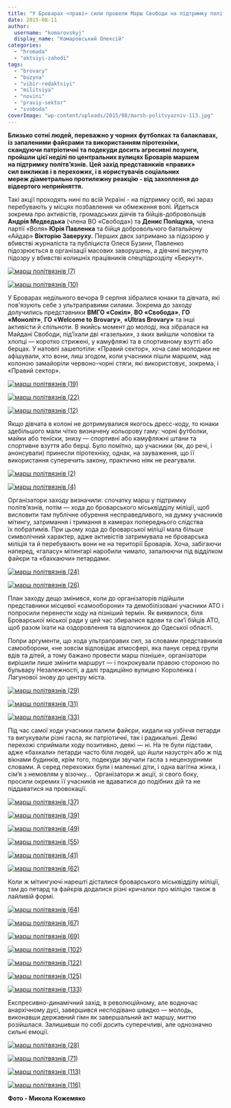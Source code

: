 ```yaml
---
title: "У Броварах «праві» сили провели Марш Свободи на підтримку політв’язнів"
date: 2015-08-11
author: 
  username: "komarovskyj"
  display_name: "Комаровський Олексій"
categories: 
  - "hromada"
  - "aktsiyi-zahodi"
tags: 
  - "brovary"
  - "buzyna"
  - "vibir-redaktsiyi"
  - "militsiya"
  - "novini"
  - "praviy-sektor"
  - "svoboda"
coverImage: "wp-content/uploads/2015/08/marsh-politvyazniv-113.jpg"
---
```


**Близько сотні людей, переважно у чорних футболках та балаклавах, із запаленими файєрами та використанням піротехніки, скандуючи патріотичні та подекуди досить агресивні лозунги, пройшли цієї неділі по центральних вулицях Броварів маршем на підтримку політв’язнів. Цей захід представнкиів «правих» сил викликав і в перехожих, і в користувачів соціальних мереж діаметрально протилежну реакцію - від захоплення до відвертого неприйняття.**

Такі акції проходять нині по всій Україні - на підтримку осіб, які зараз перебувають у місцях позбавлення чи обмеження волі. Йдеться зокрема про активістів, громадських діячів та бійців-добровольців **Андрія Медведька** (члена ВО «Свобода») та **Денис Поліщука,** члена партії «Воля» **Юрія Павленка** та бійця добровольчого батальйону «Айдар» **Вікторію Заверуху.** Перших двох затримано за підозрою у вбивстві журналіста та публіциста Олеся Бузини, Павленко підозрюється в організації масових заворушень, а дівчині висунуто підозру у вбивстві колишніх працівників спецпідрозділу «Беркут».

[![марш політвязнів (7)](https://mpz.brovary.org/wp-content/uploads/2015/08/marsh-politvyazniv-7.jpg)](https://mpz.brovary.org/wp-content/uploads/2015/08/marsh-politvyazniv-7.jpg)

[![марш політвязнів (10)](https://mpz.brovary.org/wp-content/uploads/2015/08/marsh-politvyazniv-10.jpg)](https://mpz.brovary.org/wp-content/uploads/2015/08/marsh-politvyazniv-10.jpg)

У Броварах недільного вечора 9 серпня зібралися юнаки та дівчата, які пов'язують себе з ультраправими силами. Зокрема до заходу долучились представники **ВМГО «Сокіл»**, **ВО «Свобода»**, **ГО «Моноліт»**, **ГО «Welcome to Brovary»**, **«Ultras Brovary»** та інші активісти й спільноти. В якийсь момент до молоді, яка зібралася на Майдані Свободи, під’їхали дві «газельки», з яких вийшли чоловіки та хлопці — коротко стрижені, у камуфляжі та в спортивному взутті або берцах. У натовпі зашепотіли: «Правий сектор», хоча самі молодики не афішували, хто вони, лиш згодом, коли учасники пішли маршем, над колоною замайоріли червоно-чорні стяги, які використовує, зокрема, і «Правий сектор».

[![марш політвязнів (19)](https://mpz.brovary.org/wp-content/uploads/2015/08/marsh-politvyazniv-19.jpg)](https://mpz.brovary.org/wp-content/uploads/2015/08/marsh-politvyazniv-19.jpg)

[![марш політвязнів (22)](https://mpz.brovary.org/wp-content/uploads/2015/08/marsh-politvyazniv-22.jpg)](https://mpz.brovary.org/wp-content/uploads/2015/08/marsh-politvyazniv-22.jpg)

[![марш політвязнів (12)](https://mpz.brovary.org/wp-content/uploads/2015/08/marsh-politvyazniv-12.jpg)](https://mpz.brovary.org/wp-content/uploads/2015/08/marsh-politvyazniv-12.jpg)

Якщо дівчата в колоні не дотримувалися якогось дресс-коду, то юнаки здебільшого мали чітко визначену кольорову гаму: чорні футболки, майки або теніски, знизу — спортивні або камуфляжні штани та спортивне взуття або берці. Було помітно, що учасники (як, до речі, і анонсували) принесли піротехніку, однак, на зауваження, що її використання суперечить закону, практично ніяк не реагували.

[![марш політвязнів (2)](https://mpz.brovary.org/wp-content/uploads/2015/08/marsh-politvyazniv-2.jpg)](https://mpz.brovary.org/wp-content/uploads/2015/08/marsh-politvyazniv-2.jpg)

[![марш політвязнів (4)](https://mpz.brovary.org/wp-content/uploads/2015/08/marsh-politvyazniv-4.jpg)](https://mpz.brovary.org/wp-content/uploads/2015/08/marsh-politvyazniv-4.jpg)

Організатори заходу визначили: спочатку марш у підтримку політв’язнів, потім — хода до броварського міськвідділу міліції, щоб висловити там публічне обурення несправедливого, на думку учасників мітингу, затримання і тримання в камерах попереднього слідства їх побратимів. При цьому хода до броварської міліції мала більше символічний характер, адже активістів затримувала не броварська міліція та й перебувають вони не на території Броварів. Хоча, забігаючи наперед, «галасу» мітингарі наробили чимало, запалюючи під відділком файєри та «бахкаючи» петардами.

[![марш політвязнів (24)](https://mpz.brovary.org/wp-content/uploads/2015/08/marsh-politvyazniv-24.jpg)](https://mpz.brovary.org/wp-content/uploads/2015/08/marsh-politvyazniv-24.jpg)

[![марш політвязнів (26)](https://mpz.brovary.org/wp-content/uploads/2015/08/marsh-politvyazniv-26.jpg)](https://mpz.brovary.org/wp-content/uploads/2015/08/marsh-politvyazniv-26.jpg)

План заходу дещо змінився, коли до організаторів підійшли представники місцевої «самооборони» та демобілізовані учасники АТО і попросили перенести ходу на пізніший термін. Як виявилося, біля Броварської міської ради у цей час збиралися вдови та сім’ї бійців АТО, щоб разом їхати на оздоровлення та відпочинок до Одеської області.

Попри аргументи, що хода ультраправих сил, за словами представників самооборони, «не зовсім відповідає атмосфері, яка панує серед групи вдів та дітей, а тому бажано провести марш пізніше», організатори вирішили лише змінити маршрут — і покрокували правою стороною по бульвару Незалежності, а далі традиційно вулицею Короленка і Лагунової знову до центру міста.

[![марш політвязнів (29)](https://mpz.brovary.org/wp-content/uploads/2015/08/marsh-politvyazniv-29.jpg)](https://mpz.brovary.org/wp-content/uploads/2015/08/marsh-politvyazniv-29.jpg)

[![марш політвязнів (31)](https://mpz.brovary.org/wp-content/uploads/2015/08/marsh-politvyazniv-31.jpg)](https://mpz.brovary.org/wp-content/uploads/2015/08/marsh-politvyazniv-31.jpg)

[![марш політвязнів (33)](https://mpz.brovary.org/wp-content/uploads/2015/08/marsh-politvyazniv-33.jpg)](https://mpz.brovary.org/wp-content/uploads/2015/08/marsh-politvyazniv-33.jpg)

Під час самої ходи учасники палили файєри, кидали на узбіччя петарди та вигукували різні гасла, як патріотичні, так і радикальні. Деякі перехожі сприймали ходу позитивно, деякі — ні. На те були підстави, адже «бахкали» петарди часто біля людей, що йшли назустріч або ж під вікнами будинків, крім того, подекуди звучали гасла з нецензурними словами. А серед перехожих були і маленькі діти, і одна вагітна жінка, і сім’я з немовлям у візочку…  Організатори ж акції, зі свого боку, просили окремих її учасників не вдаватися до подібних дій та не піддаватися на провокації.

[![марш політвязнів (37)](https://mpz.brovary.org/wp-content/uploads/2015/08/marsh-politvyazniv-37.jpg)](https://mpz.brovary.org/wp-content/uploads/2015/08/marsh-politvyazniv-37.jpg)

[![марш політвязнів (39)](https://mpz.brovary.org/wp-content/uploads/2015/08/marsh-politvyazniv-39.jpg)](https://mpz.brovary.org/wp-content/uploads/2015/08/marsh-politvyazniv-39.jpg)

[![марш політвязнів (49)](https://mpz.brovary.org/wp-content/uploads/2015/08/marsh-politvyazniv-49.jpg)](https://mpz.brovary.org/wp-content/uploads/2015/08/marsh-politvyazniv-49.jpg)

[![марш політвязнів (55)](https://mpz.brovary.org/wp-content/uploads/2015/08/marsh-politvyazniv-55.jpg)](https://mpz.brovary.org/wp-content/uploads/2015/08/marsh-politvyazniv-55.jpg)

[![марш політвязнів (41)](https://mpz.brovary.org/wp-content/uploads/2015/08/marsh-politvyazniv-41.jpg)](https://mpz.brovary.org/wp-content/uploads/2015/08/marsh-politvyazniv-41.jpg)

[![марш політвязнів (62)](https://mpz.brovary.org/wp-content/uploads/2015/08/marsh-politvyazniv-62.jpg)](https://mpz.brovary.org/wp-content/uploads/2015/08/marsh-politvyazniv-62.jpg)

Коли ж мітингуючі нарешті дісталися броварського міськвідділу міліції, там до петард та файєрів додалися різні кричалки про міліцію також в лайливій формі.

[![марш політвязнів (64)](https://mpz.brovary.org/wp-content/uploads/2015/08/marsh-politvyazniv-64.jpg)](https://mpz.brovary.org/wp-content/uploads/2015/08/marsh-politvyazniv-64.jpg)

[![марш політвязнів (67)](https://mpz.brovary.org/wp-content/uploads/2015/08/marsh-politvyazniv-67.jpg)](https://mpz.brovary.org/wp-content/uploads/2015/08/marsh-politvyazniv-67.jpg)

[![марш політвязнів (69)](https://mpz.brovary.org/wp-content/uploads/2015/08/marsh-politvyazniv-69.jpg)](https://mpz.brovary.org/wp-content/uploads/2015/08/marsh-politvyazniv-69.jpg)

[![марш політвязнів (102)](https://mpz.brovary.org/wp-content/uploads/2015/08/marsh-politvyazniv-102.jpg)](https://mpz.brovary.org/wp-content/uploads/2015/08/marsh-politvyazniv-102.jpg)

[![марш політвязнів (122)](https://mpz.brovary.org/wp-content/uploads/2015/08/marsh-politvyazniv-122.jpg)](https://mpz.brovary.org/wp-content/uploads/2015/08/marsh-politvyazniv-122.jpg)

[![марш політвязнів (125)](https://mpz.brovary.org/wp-content/uploads/2015/08/marsh-politvyazniv-125.jpg)](https://mpz.brovary.org/wp-content/uploads/2015/08/marsh-politvyazniv-125.jpg)

[![марш політвязнів (133)](https://mpz.brovary.org/wp-content/uploads/2015/08/marsh-politvyazniv-133.jpg)](https://mpz.brovary.org/wp-content/uploads/2015/08/marsh-politvyazniv-133.jpg)

Експресивно-динамічний захід, в революційному, але водночас анархічному дусі, завершився несподівано швидко — молодь, виконавши державний гімн як завершальний акт маршу, миттю розійшлася. Залишивши по собі досить суперечливі, але однозначно сильні емоції.

[![марш політвязнів (28)](https://mpz.brovary.org/wp-content/uploads/2015/08/marsh-politvyazniv-28.jpg)](https://mpz.brovary.org/wp-content/uploads/2015/08/marsh-politvyazniv-28.jpg)

[![марш політвязнів (71)](https://mpz.brovary.org/wp-content/uploads/2015/08/marsh-politvyazniv-71.jpg)](https://mpz.brovary.org/wp-content/uploads/2015/08/marsh-politvyazniv-71.jpg)

[![марш політвязнів (113)](https://mpz.brovary.org/wp-content/uploads/2015/08/marsh-politvyazniv-113.jpg)](https://mpz.brovary.org/wp-content/uploads/2015/08/marsh-politvyazniv-113.jpg)

[![марш політвязнів (116)](https://mpz.brovary.org/wp-content/uploads/2015/08/marsh-politvyazniv-116.jpg)](https://mpz.brovary.org/wp-content/uploads/2015/08/marsh-politvyazniv-116.jpg)

**Фото - Микола Кожемяко**
